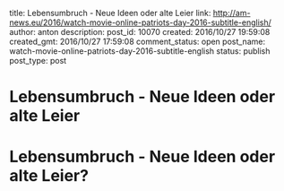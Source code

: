 title: Lebensumbruch - Neue Ideen oder alte Leier
link: http://am-news.eu/2016/watch-movie-online-patriots-day-2016-subtitle-english/
author: anton
description: 
post_id: 10070
created: 2016/10/27 19:59:08
created_gmt: 2016/10/27 17:59:08
comment_status: open
post_name: watch-movie-online-patriots-day-2016-subtitle-english
status: publish
post_type: post

# Lebensumbruch - Neue Ideen oder alte Leier

# Lebensumbruch - Neue Ideen oder alte Leier?